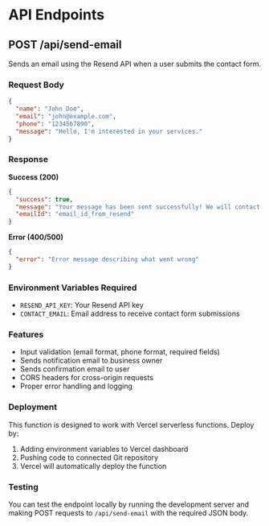# API Endpoints

## POST /api/send-email

Sends an email using the Resend API when a user submits the contact form.

### Request Body
```json
{
  "name": "John Doe",
  "email": "john@example.com",
  "phone": "1234567890",
  "message": "Hello, I'm interested in your services."
}
```

### Response

**Success (200)**
```json
{
  "success": true,
  "message": "Your message has been sent successfully! We will contact you within 24 hours.",
  "emailId": "email_id_from_resend"
}
```

**Error (400/500)**
```json
{
  "error": "Error message describing what went wrong"
}
```

### Environment Variables Required
- `RESEND_API_KEY`: Your Resend API key
- `CONTACT_EMAIL`: Email address to receive contact form submissions

### Features
- Input validation (email format, phone format, required fields)
- Sends notification email to business owner
- Sends confirmation email to user
- CORS headers for cross-origin requests
- Proper error handling and logging

### Deployment
This function is designed to work with Vercel serverless functions. Deploy by:
1. Adding environment variables to Vercel dashboard
2. Pushing code to connected Git repository
3. Vercel will automatically deploy the function

### Testing
You can test the endpoint locally by running the development server and making POST requests to `/api/send-email` with the required JSON body.